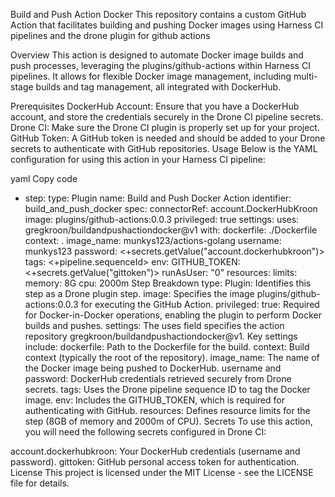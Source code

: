 Build and Push Action Docker
This repository contains a custom GitHub Action that facilitates building and pushing Docker images using Harness CI pipelines and the drone plugin for github actions 

Overview
This action is designed to automate Docker image builds and push processes, leveraging the plugins/github-actions within Harness CI pipelines. It allows for flexible Docker image management, including multi-stage builds and tag management, all integrated with DockerHub.

Prerequisites
DockerHub Account: Ensure that you have a DockerHub account, and store the credentials securely in the Drone CI pipeline secrets.
Drone CI: Make sure the Drone CI plugin is properly set up for your project.
GitHub Token: A GitHub token is needed and should be added to your Drone secrets to authenticate with GitHub repositories.
Usage
Below is the YAML configuration for using this action in your Harness CI pipeline:

yaml
Copy code
- step:
    type: Plugin
    name: Build and Push Docker Action
    identifier: build_and_push_docker
    spec:
      connectorRef: account.DockerHubKroon
      image: plugins/github-actions:0.0.3
      privileged: true
      settings:
        uses: gregkroon/buildandpushactiondocker@v1
        with:
          dockerfile: ./Dockerfile
          context: .
          image_name: munkys123/actions-golang
          username: munkys123
          password: <+secrets.getValue("account.dockerhubkroon")>
          tags: <+pipeline.sequenceId>
        env:
          GITHUB_TOKEN: <+secrets.getValue("gittoken")>
      runAsUser: "0"
      resources:
        limits:
          memory: 8G
          cpu: 2000m
Step Breakdown
type: Plugin: Identifies this step as a Drone plugin step.
image: Specifies the image plugins/github-actions:0.0.3 for executing the GitHub Action.
privileged: true: Required for Docker-in-Docker operations, enabling the plugin to perform Docker builds and pushes.
settings: The uses field specifies the action repository gregkroon/buildandpushactiondocker@v1. Key settings include:
dockerfile: Path to the Dockerfile for the build.
context: Build context (typically the root of the repository).
image_name: The name of the Docker image being pushed to DockerHub.
username and password: DockerHub credentials retrieved securely from Drone secrets.
tags: Uses the Drone pipeline sequence ID to tag the Docker image.
env: Includes the GITHUB_TOKEN, which is required for authenticating with GitHub.
resources: Defines resource limits for the step (8GB of memory and 2000m of CPU).
Secrets
To use this action, you will need the following secrets configured in Drone CI:

account.dockerhubkroon: Your DockerHub credentials (username and password).
gittoken: GitHub personal access token for authentication.
License
This project is licensed under the MIT License - see the LICENSE file for details.

